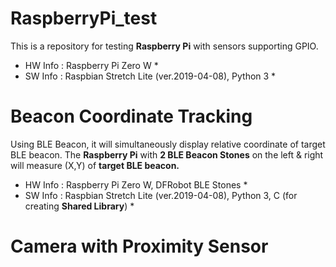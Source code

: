 # RaspberryPi_test
This is a repository for testing **Raspberry Pi** with sensors supporting GPIO.
* HW Info	:	Raspberry Pi Zero W *
* SW Info	:	Raspbian Stretch Lite (ver.2019-04-08), Python 3 *


# Beacon Coordinate Tracking
Using BLE Beacon, it will simultaneously display relative coordinate of target BLE beacon.
The **Raspberry Pi** with **2 BLE Beacon Stones** on the left & right will measure (X,Y) of **target BLE beacon.**
* HW Info	:	Raspberry Pi Zero W, DFRobot BLE Stones *
* SW Info	:	Raspbian Stretch Lite (ver.2019-04-08), Python 3, C (for creating **Shared Library**) *


# Camera with Proximity Sensor